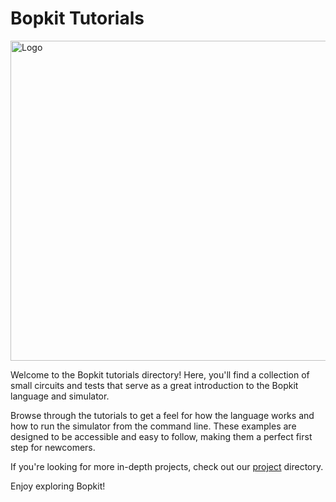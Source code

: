 # Bopkit Tutorials

<p>
  <img
    src="../../assets/image/bopkit-tutorials.png?raw=true"
    width='512'
    alt="Logo"
  />
</p>

Welcome to the Bopkit tutorials directory! Here, you'll find a collection of
small circuits and tests that serve as a great introduction to the Bopkit
language and simulator.

Browse through the tutorials to get a feel for how the language works and how to
run the simulator from the command line. These examples are designed to be
accessible and easy to follow, making them a perfect first step for newcomers.

If you're looking for more in-depth projects, check out our
[project](../project/) directory.

Enjoy exploring Bopkit!
